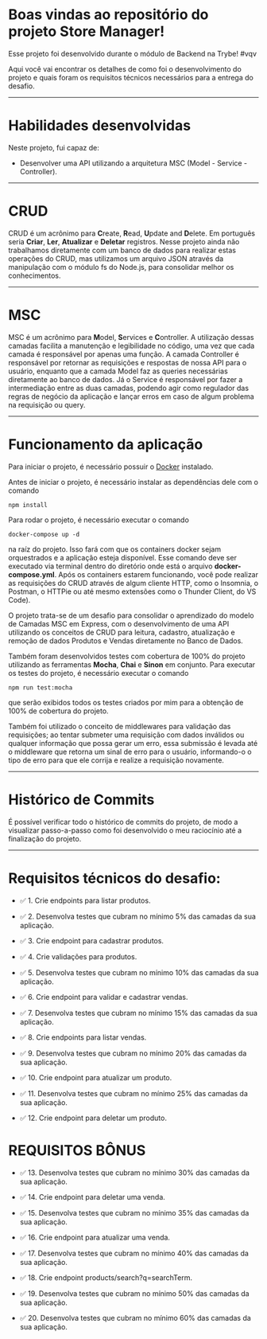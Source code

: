 # Boas vindas ao repositório do projeto <b>Store Manager</b>!

Esse projeto foi desenvolvido durante o módulo de Backend na Trybe! #vqv 

Aqui você vai encontrar os detalhes de como foi o desenvolvimento do projeto e quais foram os requisitos técnicos necessários para a entrega do desafio.

---

# Habilidades desenvolvidas

Neste projeto, fui capaz de:

- Desenvolver uma API utilizando a arquitetura MSC (Model - Service - Controller).

---

# CRUD

CRUD é um acrônimo para **C**reate, **R**ead, **U**pdate and **D**elete. Em português seria **Criar**, **Ler**, **Atualizar** e **Deletar** registros. Nesse projeto ainda não trabalhamos diretamente com um banco de dados para realizar estas operações do CRUD, mas utilizamos um arquivo JSON através da manipulação com o módulo fs do Node.js, para consolidar melhor os conhecimentos.

---

# MSC

MSC é um acrônimo para **M**odel, **S**ervices e **C**ontroller. A utilização dessas camadas facilita a manutenção e legibilidade no código, uma vez que cada camada é responsável por apenas uma função. A camada Controller é responsável por retornar as requisições e respostas de nossa API para o usuário, enquanto que a camada Model faz as queries necessárias diretamente ao banco de dados. Já o Service é responsável por fazer a intermediação entre as duas camadas, podendo agir como regulador das regras de negócio da aplicação e lançar erros em caso de algum problema na requisição ou query.

---

# Funcionamento da aplicação

Para iniciar o projeto, é necessário possuir o [Docker](https://docs.docker.com/engine/install/ubuntu/) instalado.

Antes de iniciar o projeto, é necessário instalar as dependências dele com o comando
```
npm install
```

Para rodar o projeto, é necessário executar o comando
```
docker-compose up -d
```
na raíz do projeto. Isso fará com que os containers docker sejam orquestrados e a aplicação esteja disponível. Esse comando deve ser executado via terminal dentro do diretório onde está o arquivo **docker-compose.yml**. Após os containers estarem funcionando, você pode realizar as requisições do CRUD através de algum cliente HTTP, como o Insomnia, o Postman, o HTTPie ou até mesmo extensões como o Thunder Client, do VS Code).

O projeto trata-se de um desafio para consolidar o aprendizado do modelo de Camadas MSC em Express, com o desenvolvimento de uma API utilizando os conceitos de CRUD para leitura, cadastro, atualização e remoção de dados Produtos e Vendas diretamente no Banco de Dados.

Também foram desenvolvidos testes com cobertura de 100% do projeto utilizando as ferramentas **Mocha**, **Chai** e **Sinon** em conjunto. Para executar os testes do projeto, é necessário executar o comando
```
npm run test:mocha
```
que serão exibidos todos os testes criados por mim para a obtenção de 100% de cobertura do projeto.

Também foi utilizado o conceito de middlewares para validação das requisições; ao tentar submeter uma requisição com dados inválidos ou qualquer informação que possa gerar um erro, essa submissão é levada até o middleware que retorna um sinal de erro para o usuário, informando-o o tipo de erro para que ele corrija e realize a requisição novamente.

---

# Histórico de Commits

É possível verificar todo o histórico de commits do projeto, de modo a visualizar passo-a-passo como foi desenvolvido o meu raciocínio até a finalização do projeto.

---

# Requisitos técnicos do desafio:

- ✅ 1. Crie endpoints para listar produtos.

- ✅ 2. Desenvolva testes que cubram no mínimo 5% das camadas da sua aplicação.

- ✅ 3. Crie endpoint para cadastrar produtos.

- ✅ 4. Crie validações para produtos.
  
- ✅ 5. Desenvolva testes que cubram no mínimo 10% das camadas da sua aplicação.

- ✅ 6. Crie endpoint para validar e cadastrar vendas.

- ✅ 7. Desenvolva testes que cubram no mínimo 15% das camadas da sua aplicação.

- ✅ 8. Crie endpoints para listar vendas.

- ✅ 9. Desenvolva testes que cubram no mínimo 20% das camadas da sua aplicação.

- ✅ 10. Crie endpoint para atualizar um produto.

- ✅ 11. Desenvolva testes que cubram no mínimo 25% das camadas da sua aplicação.

- ✅ 12. Crie endpoint para deletar um produto.

# REQUISITOS BÔNUS

- ✅ 13. Desenvolva testes que cubram no mínimo 30% das camadas da sua aplicação.

- ✅ 14. Crie endpoint para deletar uma venda.

- ✅ 15. Desenvolva testes que cubram no mínimo 35% das camadas da sua aplicação.

- ✅ 16. Crie endpoint para atualizar uma venda.

- ✅ 17. Desenvolva testes que cubram no mínimo 40% das camadas da sua aplicação.

- ✅ 18. Crie endpoint products/search?q=searchTerm.

- ✅ 19. Desenvolva testes que cubram no mínimo 50% das camadas da sua aplicação.

- ✅ 20. Desenvolva testes que cubram no mínimo 60% das camadas da sua aplicação.